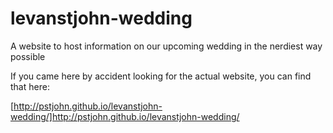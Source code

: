 levanstjohn-wedding
===================

A website to host information on our upcoming wedding in the nerdiest way possible

If you came here by accident looking for the actual website, you can find that here:

[http://pstjohn.github.io/levanstjohn-wedding/]http://pstjohn.github.io/levanstjohn-wedding/
